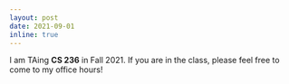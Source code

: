 ```yaml
---
layout: post
date: 2021-09-01
inline: true
---
```


I am TAing **CS 236** in Fall 2021. If you are in the class, please feel free to come to my office hours!
